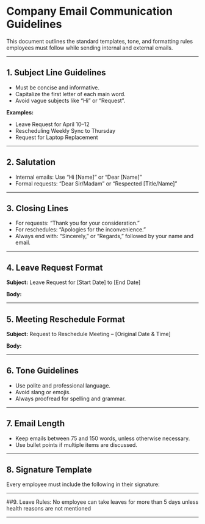 # Company Email Communication Guidelines

This document outlines the standard templates, tone, and formatting rules employees must follow while sending internal and external emails.

---

## 1. Subject Line Guidelines
- Must be concise and informative.
- Capitalize the first letter of each main word.
- Avoid vague subjects like “Hi” or “Request”.

**Examples:**
- Leave Request for April 10–12
- Rescheduling Weekly Sync to Thursday
- Request for Laptop Replacement

---

## 2. Salutation
- Internal emails: Use “Hi [Name]” or “Dear [Name]”
- Formal requests: “Dear Sir/Madam” or “Respected [Title/Name]”

---

## 3. Closing Lines
- For requests: “Thank you for your consideration.”
- For reschedules: “Apologies for the inconvenience.”
- Always end with: “Sincerely,” or “Regards,” followed by your name and email.

---

## 4. Leave Request Format

**Subject:** Leave Request for [Start Date] to [End Date]

**Body:**

---

## 5. Meeting Reschedule Format

**Subject:** Request to Reschedule Meeting – [Original Date & Time]

**Body:**

---

## 6. Tone Guidelines
- Use polite and professional language.
- Avoid slang or emojis.
- Always proofread for spelling and grammar.

---

## 7. Email Length
- Keep emails between 75 and 150 words, unless otherwise necessary.
- Use bullet points if multiple items are discussed.

---

## 8. Signature Template
Every employee must include the following in their signature:

---


##9. Leave Rules:
No employee can take leaves for more than 5 days unless health reasons are not mentioned

---